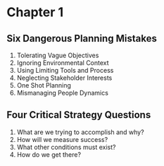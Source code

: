# Chapter 1
## Six Dangerous Planning Mistakes
1. Tolerating Vague Objectives
2. Ignoring Environmental Context
3. Using Limiting Tools and Process
4. Neglecting Stakeholder Interests
5. One Shot Planning
6. Mismanaging People Dynamics 

## Four Critical Strategy Questions
1. What are we trying to accomplish and why?
2. How will we measure success?
3. What other conditions must exist? 
4. How do we get there?